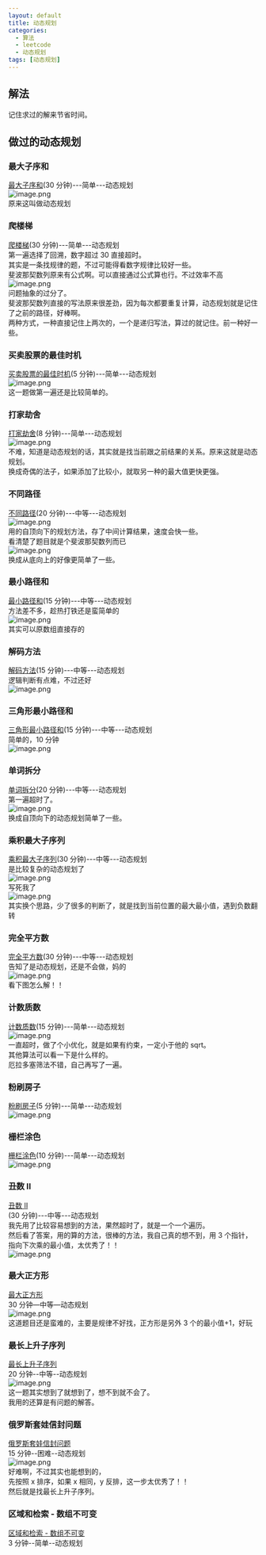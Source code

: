 ```yaml
---
layout: default
title: 动态规划
categories:
  - 算法
  - leetcode
  - 动态规划
tags: [动态规划]
---
```


## 解法

记住求过的解来节省时间。

## 做过的动态规划

### 最大子序和

[最大子序和](https://leetcode-cn.com/problems/maximum-subarray/)(30 分钟)---简单---动态规划<br />![image.png](https://intranetproxy.alipay.com/skylark/lark/0/2019/png/27385/1563211076167-fedf7604-f01b-4d33-9e5f-160166da7785.png#align=left&display=inline&height=104&name=image.png&originHeight=286&originWidth=882&size=92956&status=done&width=321)<br />原来这叫做动态规划

### 爬楼梯

[爬楼梯](https://leetcode-cn.com/problems/climbing-stairs/)(30 分钟)---简单---动态规划<br />第一遍选择了回溯，数字超过 30 直接超时。<br />其实是一条找规律的题，不过可能得看数字规律比较好一些。<br />斐波那契数列原来有公式啊。可以直接通过公式算也行。不过效率不高<br />![image.png](https://intranetproxy.alipay.com/skylark/lark/0/2019/png/27385/1563418742457-4e917313-19be-48b6-9068-52c99304ca5f.png#align=left&display=inline&height=104&name=image.png&originHeight=310&originWidth=864&size=97708&status=done&width=291)<br />问题抽象的过分了。<br />斐波那契数列直接的写法原来很差劲，因为每次都要重复计算，动态规划就是记住了之前的路径，好棒啊。<br />两种方式，一种直接记住上两次的，一个是递归写法，算过的就记住。前一种好一些。

### 买卖股票的最佳时机

[买卖股票的最佳时机](https://leetcode-cn.com/problems/best-time-to-buy-and-sell-stock/)(5 分钟)---简单---动态规划<br />![image.png](https://intranetproxy.alipay.com/skylark/lark/0/2019/png/27385/1563420304948-5326ad23-0de4-42b8-b000-a9bfffba7619.png#align=left&display=inline&height=77&name=image.png&originHeight=280&originWidth=870&size=94956&status=done&width=238)<br />这一题做第一遍还是比较简单的。

### 打家劫舍

[打家劫舍](https://leetcode-cn.com/problems/house-robber/)(8 分钟)---简单---动态规划<br />![image.png](https://intranetproxy.alipay.com/skylark/lark/0/2019/png/27385/1563422341327-101977c4-4e82-4146-ada3-16b74e55bf47.png#align=left&display=inline&height=97&name=image.png&originHeight=316&originWidth=868&size=97216&status=done&width=267)<br />不难，知道是动态规划的话，其实就是找当前跟之前结果的关系。原来这就是动态规划。<br />换成奇偶的法子，如果添加了比较小，就取另一种的最大值更快更强。

### 不同路径

[不同路径](https://leetcode-cn.com/problems/unique-paths/)(20 分钟)---中等---动态规划<br />![image.png](https://intranetproxy.alipay.com/skylark/lark/0/2019/png/27385/1563441848148-8de8813d-2bfd-4aad-b676-ffa2ba1cd2b7.png#align=left&display=inline&height=105&name=image.png&originHeight=304&originWidth=836&size=92002&status=done&width=289)<br />用的自顶向下的规划方法，存了中间计算结果，速度会快一些。<br />看清楚了题目就是个斐波那契数列而已<br />![image.png](https://intranetproxy.alipay.com/skylark/lark/0/2019/png/27385/1563442848229-5ca10371-500a-47d0-bc92-78eca76b9cb3.png#align=left&display=inline&height=108&name=image.png&originHeight=324&originWidth=868&size=99237&status=done&width=288)<br />换成从底向上的好像更简单了一些。

### 最小路径和

[最小路径和](https://leetcode-cn.com/problems/minimum-path-sum/)(15 分钟)---中等---动态规划<br />方法差不多，趁热打铁还是蛮简单的<br />![image.png](https://intranetproxy.alipay.com/skylark/lark/0/2019/png/27385/1563443839699-5216a259-459b-4c58-9aa0-2a596f6d164a.png#align=left&display=inline&height=109&name=image.png&originHeight=334&originWidth=862&size=94344&status=done&width=282)<br />其实可以原数组直接存的

### 解码方法

[解码方法](https://leetcode-cn.com/problems/decode-ways/)(15 分钟)---中等---动态规划<br />逻辑判断有点难，不过还好<br />![image.png](https://intranetproxy.alipay.com/skylark/lark/0/2019/png/27385/1563450497484-f032e9e2-8228-4a36-8082-e8a360b167b4.png#align=left&display=inline&height=96&name=image.png&originHeight=282&originWidth=868&size=91767&status=done&width=296)

### 三角形最小路径和

[三角形最小路径和](https://leetcode-cn.com/problems/triangle/)(15 分钟)---中等---动态规划<br />简单的，10 分钟<br />![image.png](https://intranetproxy.alipay.com/skylark/lark/0/2019/png/27385/1563516489547-a819294c-2ea5-4f6e-92e7-c2d103ab3fa3.png#align=left&display=inline&height=96&name=image.png&originHeight=308&originWidth=864&size=99488&status=done&width=270)

### 单词拆分

[单词拆分](https://leetcode-cn.com/problems/word-break/)(20 分钟)---中等---动态规划<br />第一遍超时了。<br />![image.png](https://intranetproxy.alipay.com/skylark/lark/0/2019/png/27385/1563518517018-84d0c125-a6fc-4e0f-8b00-bdb7685338c2.png#align=left&display=inline&height=86&name=image.png&originHeight=300&originWidth=880&size=99833&status=done&width=251)<br />换成自顶向下的动态规划简单了一些。

### 乘积最大子序列

[乘积最大子序列](https://leetcode-cn.com/problems/maximum-product-subarray/)(30 分钟)---中等---动态规划<br />是比较复杂的动态规划了<br />![image.png](https://intranetproxy.alipay.com/skylark/lark/0/2019/png/27385/1563521512332-6eb98d07-3198-48c2-98b3-e2b5feb8f955.png#align=left&display=inline&height=92&name=image.png&originHeight=312&originWidth=896&size=100201&status=done&width=264)<br />写死我了<br />![image.png](https://intranetproxy.alipay.com/skylark/lark/0/2019/png/27385/1563522792223-01917b46-79ec-4964-b9b8-9b27fddc140e.png#align=left&display=inline&height=83&name=image.png&originHeight=302&originWidth=834&size=96405&status=done&width=228)<br />其实换个思路，少了很多的判断了，就是找到当前位置的最大最小值，遇到负数翻转

### 完全平方数

[完全平方数](https://leetcode-cn.com/problems/perfect-squares/)(30 分钟)---中等---动态规划<br />告知了是动态规划，还是不会做，妈的<br />![image.png](https://intranetproxy.alipay.com/skylark/lark/0/2019/png/27385/1563987933422-dcdb5c30-45bb-4560-83e0-02ae0f01a5fa.png#align=left&display=inline&height=69&name=image.png&originHeight=250&originWidth=866&size=89287&status=done&width=238)<br />看下图怎么解！！

### 计数质数

[计数质数](https://leetcode-cn.com/problems/count-primes/)(15 分钟)---简单---动态规划<br />![image.png](https://intranetproxy.alipay.com/skylark/lark/0/2019/png/27385/1564054333063-ba2b10da-b9c3-4c0f-8cce-4a364e7b5ff3.png#align=left&display=inline&height=74&name=image.png&originHeight=302&originWidth=884&size=100953&status=done&width=216)<br />一直超时，做了个小优化，就是如果有约束，一定小于他的 sqrt。<br />其他算法可以看一下是什么样的。<br />厄拉多塞筛法不错，自己再写了一遍。

### 粉刷房子

[粉刷房子](https://leetcode-cn.com/problems/paint-house/)(5 分钟)---简单---动态规划<br />![image.png](https://intranetproxy.alipay.com/skylark/lark/0/2019/png/27385/1564381946811-acfeff70-230a-439a-a062-923fdee3fa7b.png#align=left&display=inline&height=95&name=image.png&originHeight=312&originWidth=880&size=95136&status=done&width=267)

### 栅栏涂色

[栅栏涂色](https://leetcode-cn.com/problems/paint-fence/)(10 分钟)---简单---动态规划<br />![image.png](https://intranetproxy.alipay.com/skylark/lark/0/2019/png/27385/1564383947884-bb6c705e-15e6-4cc3-8c03-19f0b27e5ce4.png#align=left&display=inline&height=87&name=image.png&originHeight=292&originWidth=886&size=90899&status=done&width=265)

### 丑数 II

[丑数 II](https://leetcode-cn.com/problems/ugly-number-ii/)<br />(30 分钟)---中等---动态规划<br />我先用了比较容易想到的方法，果然超时了，就是一个一个遍历。<br />然后看了答案，用的算的方法，很棒的方法，我自己真的想不到，用 3 个指针，指向下次乘的最小值，太优秀了！！<br />![image.png](https://intranetproxy.alipay.com/skylark/lark/0/2019/png/27385/1564389091585-aefea0a2-d765-4da4-9ce1-b4cb5504ed42.png#align=left&display=inline&height=91&name=image.png&originHeight=316&originWidth=880&size=98031&status=done&width=253)

### 最大正方形

[最大正方形](https://leetcode-cn.com/problems/maximal-square/)<br />30 分钟—中等—动态规划<br />![image.png](https://intranetproxy.alipay.com/skylark/lark/0/2019/png/27385/1564998749217-4006fbb9-c06a-4fb7-9dac-483aad77743c.png#align=left&display=inline&height=94&name=image.png&originHeight=318&originWidth=856&size=93331&status=done&width=253)<br />这道题目还是蛮难的，主要是规律不好找，正方形是另外 3 个的最小值+1，好玩

### 最长上升子序列

[最长上升子序列](https://leetcode-cn.com/problems/longest-increasing-subsequence/)<br />20 分钟--中等--动态规划<br />![image.png](https://intranetproxy.alipay.com/skylark/lark/0/2019/png/27385/1566485582618-fd4b0482-cf53-4ca0-adfd-ac3cee3262cb.png#align=left&display=inline&height=87&name=image.png&originHeight=324&originWidth=908&size=100025&status=done&width=244)<br />这一题其实想到了就想到了，想不到就不会了。<br />我用的还算是有问题的解答。

### 俄罗斯套娃信封问题

[俄罗斯套娃信封问题](https://leetcode-cn.com/problems/russian-doll-envelopes/)<br />15 分钟--困难--动态规划<br />![image.png](https://intranetproxy.alipay.com/skylark/lark/0/2019/png/27385/1566486062502-5b308e13-ade9-4e70-9d55-eeac6cf452c5.png#align=left&display=inline&height=94&name=image.png&originHeight=340&originWidth=894&size=96503&status=done&width=246)<br />好难啊，不过其实也能想到的，<br />先按照 x 排序，如果 x 相同，y 反排，这一步太优秀了！！<br />然后就是找最长上升子序列。

### 区域和检索 - 数组不可变

[区域和检索 - 数组不可变](https://leetcode-cn.com/problems/range-sum-query-immutable/)<br />3 分钟--简单--动态规划<br />

